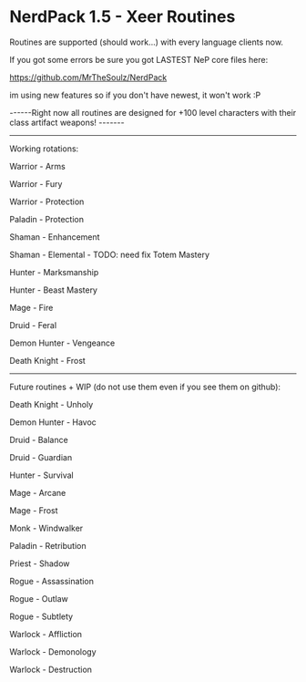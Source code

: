 # NerdPack 1.5 - Xeer Routines

Routines are supported (should work...) with every language clients now.

If you got some errors be sure you got LASTEST NeP core files here:

https://github.com/MrTheSoulz/NerdPack

im using new features so if you don't have newest, it won't work :P

------Right now all routines are designed for +100 level characters with their class artifact weapons! -------

------------------------------------

Working rotations:

Warrior - Arms

Warrior - Fury

Warrior - Protection

Paladin - Protection

Shaman - Enhancement

Shaman - Elemental - TODO: need fix Totem Mastery

Hunter - Marksmanship

Hunter - Beast Mastery

Mage - Fire

Druid - Feral

Demon Hunter - Vengeance

Death Knight - Frost

------------------------------------

Future routines + WIP (do not use them even if you see them on github):

Death Knight - Unholy

Demon Hunter - Havoc

Druid - Balance

Druid - Guardian

Hunter - Survival

Mage - Arcane

Mage - Frost

Monk - Windwalker

Paladin - Retribution

Priest - Shadow

Rogue - Assassination

Rogue - Outlaw

Rogue - Subtlety

Warlock - Affliction

Warlock - Demonology

Warlock - Destruction

